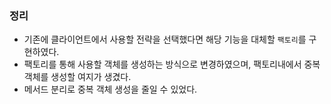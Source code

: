 ### 정리 

- 기존에 클라이언트에서 사용할 전략을 선택했다면 해당 기능을 대체할 `팩토리`를 구현하였다.
- 팩토리를 통해 사용할 객체를 생성하는 방식으로 변경하였으며, 팩토리내에서 중복 객체를 생성할 여지가 생겼다.
- 메서드 분리로 중복 객체 생성을 줄일 수 있었다.

